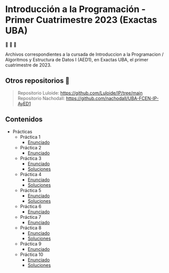 # Introducción a la Programación - Primer Cuatrimestre 2023 (Exactas UBA)
  
:tropical_fish: :tropical_fish: :tropical_fish:

Archivos correspondientes a la cursada de Introduccion a la Programacion / Algoritmos y Estructura de Datos I (AED1), en Exactas UBA, el primer cuatrimestre de 2023. 

## Otros repositorios :clap:
> Repositorio Luloide: https://github.com/Luloide/IP/tree/main <br>
> Repositorio Nachodall: https://github.com/nachodall/UBA-FCEN-IP-AyED1

## Contenidos 

- Prácticas
  - Práctica 1
    - [Enunciado](Practicas/Guia%201%20-%20Logica/Enunciado.pdf)
  - Práctica 2
    - [Enunciado](Practicas/Guia%202%20-%20Especificacion/Enunciado.pdf)
  - Práctica 3
    - [Enunciado](Practicas/Guia%203%20-%20Introduccion%20a%20Funcional/Enunciado.pdf)
    - [Soluciones](Practicas/Guia%203%20-%20Introduccion%20a%20Funcional/Solucion.hs)
  - Práctica 4
    - [Enunciado](Practicas/Guia%204%20-%20Recursion%20en%20Z/Enunciado.pdf)
    - [Soluciones](Practicas/Guia%204%20-%20Recursion%20en%20Z/Solucion.hs)
  - Práctica 5
    - [Enunciado](Practicas/Guia%205%20-%20Recursion%20en%20listas/Enunciado.pdf)
    - [Soluciones](Practicas/Guia%205%20-%20Recursion%20en%20listas/Solucion.hs)
  - Práctica 6
    - [Enunciado](Practicas/Guia%206%20-%20Testing%20Caja%20Negra/Enunciado.pdf)
  - Práctica 7
    - [Enunciado](Practicas/Guia%207%20-%20Introduccion%20a%20Imperativo/Enunciado.pdf)
  - Práctica 8
    - [Enunciado](Practicas/Guia%208%20-%20Funciones%20sobre%20listas/Enunciado.pdf)
    - [Soluciones](Practicas/Guia%208%20-%20Funciones%20sobre%20listas/Solucion.ipynb)
  - Práctica 9
    - [Enunciado](Practicas/Guia%209%20-%20Testing%20Caja%20Blanca%20(CFG)/Enunciado.pdf)
  - Práctica 10
     - [Enunciado](Practicas/Guia%2010%20-%20Archivos%2C%20Pilas%2C%20Colas%20y%20Diccionarios/Enunciado.pdf)
     - [Soluciones](Practicas/Guia%2010%20-%20Archivos%2C%20Pilas%2C%20Colas%20y%20Diccionarios/Solucion/guia10-resuelta.ipynb)

